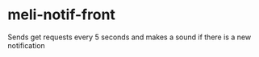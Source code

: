 # meli-notif-front
Sends get requests every 5 seconds and makes a sound if there is a new notification
